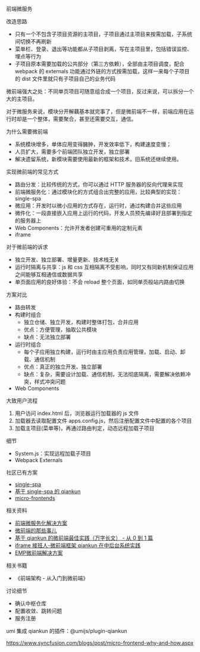 前端微服务

改造思路
* 只有一个不包含子项目资源的主项目，子项目通过主项目来按需加载，子系统间切换不再刷新
* 菜单栏、登录、退出等功能都从子项目剥离，写在主项目里，包括错误监控、埋点等行为
* 子项目原本需要加载的公共部分（第三方依赖），全部由主项目调度，配合 webpack 的 externals 功能通过外链的方式按需加载，这样一来每个子项目的 dist 文件里就只有子项目自己的业务代码

微前端强大之处：不同单页项目可随意组合成一个项目，反过来说，可以拆分一个大的主项目。

对于微服务来说，模块分开解藕基本就完事了，但是微前端不一样，前端应用在运行时却是一个整体，需要聚合，甚至还需要交互，通信。

为什么需要微前端
* 系统模块增多，单体应用变得臃肿，开发效率低下，构建速度变慢；
* 人员扩大，需要多个前端团队独立开发，独立部署
* 解决遗留系统，新模块需要使用最新的框架和技术，旧系统还继续使用。

实现微前端的常见方式
* 路由分发：比较传统的方式，你可以通过 HTTP 服务器的反向代理来实现
* 前端微服务化：通过模块化的方式组合出完整的应用，比较典型的实现：single-spa
* 微应用：开发时以微小应用的方式存在，运行时，通过构建合并这些应用
* 微件化：一段直接嵌入应用上运行的代码，开发人员预先编译好且部署到指定的服务器上
* Web Components：允许开发者创建可重用的定制元素
* iframe

对于微前端的诉求
* 独立开发、独立部署、增量更新、技术栈无关
* 运行时隔离与共享：js 和 css 互相隔离不受影响，同时又有同新机制保证应用之间能够互相通信或数据共享
* 单页面应用的良好体验：不会 reload 整个页面，如同单页般站内路由切换

方案对比
* 路由转发
* 构建时组合
  * 独立仓储、独立开发，构建时整体打包，合并应用
  * 优点：方便管理，抽取公共模块
  * 缺点：无法独立部署
* 运行时组合
  * 每个子应用独立构建，运行时由主应用负责应用管理，加载、启动、卸载、通信机制
  * 优点：真正的独立开发、独立部署
  * 缺点：复杂，需要设计加载、通信机制，无法彻底隔离，需要解决依赖冲突，样式冲突问题
* Web Components

大致用户流程
1. 用户访问 index.html 后，浏览器运行加载器的 js 文件
2. 加载器去读取配置文件 apps.config.js，然后注册配置文件中配置的各个项目
3. 加载主项目(菜单等)，再通过路由判定，动态远程加载子项目

细节
* System.js：实现远程加载子项目
* Webpack Externals

社区已有方案
* [single-spa](https://github.com/CanopyTax/single-spa)
* [基于 single-spa 的 qiankun](https://github.com/umijs/qiankun)
* [micro-frontends](https://github.com/neuland/micro-frontends)

相关资料
* [前端微服务化解决方案](https://alili.tech/archive/ea599f7c/)
* [微前端的那些事儿](https://microfrontends.cn)
* [基于 qiankun 的微前端最佳实践（万字长文） - 从 0 到 1 篇](https://juejin.im/post/5ebbd2986fb9a0432f0fff86)
* [iframe 接班人-微前端框架 qiankun 在中后台系统实践](https://mp.weixin.qq.com/s/duUxw82DizU15vqRrL_iOw)
* [EMP微前端解决方案](https://mp.weixin.qq.com/s/l0-uCLFRcBBrs4yTiAvryg)

相关书籍
* 《前端架构 - 从入门到微前端》

讨论细节
* 确认中枢仓库
* 配置收敛、跳转问题
* 服务注册

umi 集成 qiankun 的插件：@umijs/plugin-qiankun

https://www.syncfusion.com/blogs/post/micro-frontend-why-and-how.aspx